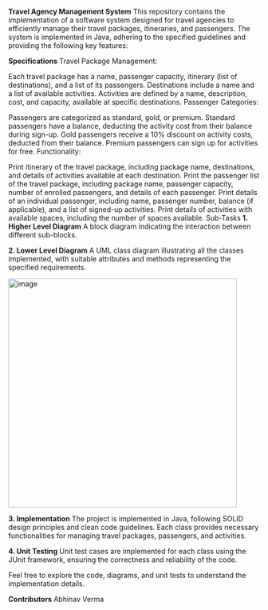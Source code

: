 **Travel Agency Management System**
This repository contains the implementation of a software system designed for travel agencies to efficiently manage their travel packages, itineraries, and passengers. The system is implemented in Java, adhering to the specified guidelines and providing the following key features:

**Specifications**
Travel Package Management:

Each travel package has a name, passenger capacity, itinerary (list of destinations), and a list of its passengers.
Destinations include a name and a list of available activities.
Activities are defined by a name, description, cost, and capacity, available at specific destinations.
Passenger Categories:

Passengers are categorized as standard, gold, or premium.
Standard passengers have a balance, deducting the activity cost from their balance during sign-up.
Gold passengers receive a 10% discount on activity costs, deducted from their balance.
Premium passengers can sign up for activities for free.
Functionality:

Print itinerary of the travel package, including package name, destinations, and details of activities available at each destination.
Print the passenger list of the travel package, including package name, passenger capacity, number of enrolled passengers, and details of each passenger.
Print details of an individual passenger, including name, passenger number, balance (if applicable), and a list of signed-up activities.
Print details of activities with available spaces, including the number of spaces available.
Sub-Tasks
**1. Higher Level Diagram**
A block diagram indicating the interaction between different sub-blocks.

**2. Lower Level Diagram**
A UML class diagram illustrating all the classes implemented, with suitable attributes and methods representing the specified requirements.


<img width="458" alt="image" src="https://github.com/Abhinav-main/TravelPackageManagementSystem/assets/56387875/b308f37b-d03e-4fee-b28b-375c1aaf00aa">

**3. Implementation**
The project is implemented in Java, following SOLID design principles and clean code guidelines. Each class provides necessary functionalities for managing travel packages, passengers, and activities.

**4. Unit Testing**
Unit test cases are implemented for each class using the JUnit framework, ensuring the correctness and reliability of the code.

Feel free to explore the code, diagrams, and unit tests to understand the implementation details.

**Contributors**
Abhinav Verma
